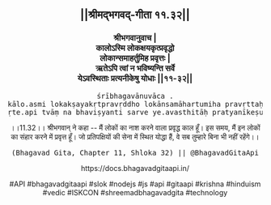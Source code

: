 <center><h2>||श्रीमद्‍भगवद्‍-गीता ११.३२||</h2>
<h3>श्रीभगवानुवाच |<br/>कालोऽस्मि लोकक्षयकृत्प्रवृद्धो<br/>लोकान्समाहर्तुमिह प्रवृत्तः |<br/>ऋतेऽपि त्वां न भविष्यन्ति सर्वे<br/>येऽवस्थिताः प्रत्यनीकेषु योधाः ||११-३२||</h3>
<pre>śrībhagavānuvāca .<br/>kālo.asmi lokakṣayakṛtpravṛddho lokānsamāhartumiha pravṛttaḥ .<br/>ṛte.api tvāṃ na bhaviṣyanti sarve ye.avasthitāḥ pratyanīkeṣu yodhāḥ ||11-32||</pre>
<p>।।11.32।। श्रीभगवान् ने कहा -- मैं लोकों का नाश करने वाला प्रवृद्ध काल हूँ। इस समय, मैं इन लोकों का संहार करने में प्रवृत्त हूँ। जो प्रतिपक्षियों की सेना में स्थित योद्धा हैं, वे सब तुम्हारे बिना भी नहीं रहेंगे।।</p>
<pre>(Bhagavad Gita, Chapter 11, Shloka 32) || @BhagavadGitaApi</pre><p>https://docs.bhagavadgitaapi.in/</p><p>#API #bhagavadgitaapi #slok #nodejs #js #api #gitaapi #krishna #hinduism #vedic #ISKCON #shreemadbhagavadgita #technology</p></center>